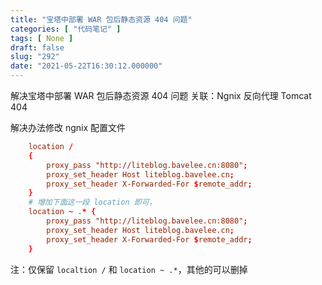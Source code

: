 ```yaml
---
title: "宝塔中部署 WAR 包后静态资源 404 问题"
categories: [ "代码笔记" ]
tags: [ None ]
draft: false
slug: "292"
date: "2021-05-22T16:30:12.000000"
---
```


解决宝塔中部署 WAR 包后静态资源 404 问题
关联：Ngnix 反向代理 Tomcat 404

解决办法修改 ngnix 配置文件
```conf
    location /
    {
        proxy_pass "http://liteblog.bavelee.cn:8080";
        proxy_set_header Host liteblog.bavelee.cn;
        proxy_set_header X-Forwarded-For $remote_addr;
    }
    # 增加下面这一段 location 即可，
    location ~ .* {
        proxy_pass "http://liteblog.bavelee.cn:8080";
        proxy_set_header Host liteblog.bavelee.cn;
        proxy_set_header X-Forwarded-For $remote_addr;
    }
```

注：仅保留 `localtion /` 和 `location ~ .*`，其他的可以删掉

